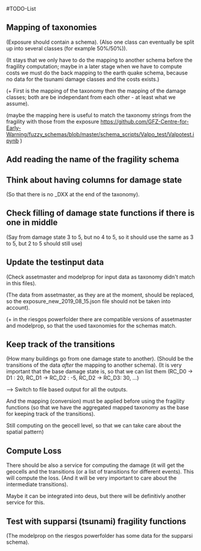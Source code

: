 #TODO-List


## Mapping of taxonomies
(Exposure should contain a schema).
(Also one class can eventually be split up into several classes (for
example 50%/50%)).

(It stays that we only have to do the mapping to another schema before
the fragility computation; maybe in a later stage when we have to
compute costs we must do the back mapping to the earth quake schema,
because no data for the tsunami damage classes and the costs exists.)

(+ First is the mapping of the taxonomy then the mapping of the damage
classes; both are be independant from each other - at least what we
assume).

(maybe the mapping here is useful to match the taxonomy strings
from the fragility with those from the exposure
https://github.com/GFZ-Centre-for-Early-Warning/fuzzy_schemas/blob/master/schema_scripts/Valpo_test/Valpotest.ipynb
)
## Add reading the name of the fragility schema
## Think about having columns for damage state
(So that there is no _DXX at the end of the taxonomy).
## Check filling of damage state functions if there is one in middle
(Say from damage state 3 to 5, but no 4 to 5, so it should use the
same as 3 to 5, but 2 to 5 should still use)
## Update the testinput data
(Check assetmaster and modelprop for input data as taxonomy didn't
match in this files).

(The data from assetmaster, as they are at the moment, should be
replaced, so the exposure_new_2019_08_15.json file should not be taken
into account).

(+ in the riesgos powerfolder there are compatible versions of
assetmaster and modelprop, so that the used taxonomies for the schemas
match.  
## Keep track of the transitions
(How many buildings go from one damage state to another).
(Should be the transitions of the data *after* the mapping to another
schema). (It is very important that the base damage state is,
so that we can list them (RC_D0 -> D1 : 20,
RC_D1 -> RC_D2 : -5,
RC_D2 -> RC_D3: 30, ...)

--> Switch to file based output for all the outputs.

And the mapping (conversion) must be applied before using the
fragility functions (so that we have the aggregated mapped taxonomy as
the base for keeping track of the transitions).

Still computing on the geocell level, so that we can take care about
the spatial pattern)

## Compute Loss
There should be also a service for computing the damage (it will get
the geocells and the transitions (or a list of transitions for
different events). This will compute the loss. (And it will be very
important to care about the intermediate transitions).

Maybe it can be integrated into deus, but there will be definitivly
another service for this.

## Test with supparsi (tsunami) fragility functions

(The modelprop on the riesgos powerfolder has some data for the
supparsi schema). 
